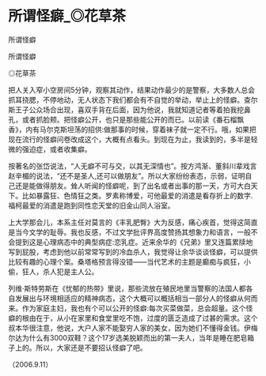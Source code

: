 # 所谓怪癖_◎花草茶

所谓怪癖

所谓怪癖

◎花草茶

把人关入窄小空房间5分钟，观察其动作，结果动作最少的是警察，大多数人总会抓耳挠腮，不停地动，无人状态下我们都会有不自觉的举动，举止上的怪癖。查尔斯王子公众场合出现，喜双手背在后面，因为他说，我就知道记者等着拍我挖鼻孔，或者抓脸颊。把怪癖公开，也只是那些能公开的而已。以前读《番石榴飘香》，内有马尔克斯坦荡的招供:做那事的时候，穿着袜子就一定不行。哦，如果把现在流行的怪癖问卷改成这个，大概有点看头。到现在为止，我读到的，多半是轻微的强迫症，或者收集癖。

按著名的张岱说法，“人无癖不可与交，以其无深情也”。按方鸿渐、董斜川辈戏言赵辛楣的说法，“还不是圣人,还可以做朋友”。所以大家纷纷表态，示弱，证明自己还是能做得朋友。耸人听闻的怪癖呢，到了出名或者出事的那一天，方可大白天下。比如暴露狂、色情狂之类。罗素称博爱，可他最爱的消遣是看存折上的数字.福柯最爱的消遣是跑到同性恋天堂的旧金山同人浴室。

上大学那会儿，本系主任对莫言的《丰乳肥臀》大为反感，痛心疾首，觉得这简直是当今文学的耻辱。我也反感，不过文学批评界高度赞扬其想象力和语言，一般不会提到这是心理病态中的典型病症:恋乳症。近来余华的《兄弟》里又连篇累牍地写到屁股，考虑到他以前常常写到的冷血杀人，我觉得让余华谈谈怪癖，可以提供比较有趣的心理个案。桑塔格预言得没错——当代艺术的主题是癫痴与疯狂，小偷，狂人，杀人犯是主人公。

列维·斯特劳斯在《忧郁的热带》里说，那些流放在殖民地里当警察的法国人都各自发展出与环境相适应的精神病态，这个大概可以概括相当一部分人的怪癖从何而来。作为家庭主妇，我也有个可以公开的怪癖:每次买菜做菜，总会超量。这个怪癖的根由在于，从小在家里和食堂里吃不饱，过度的匮乏造成了过甚的需求。这个叔本华很注意，他说，大户人家不能娶穷人家的美女，因为她们不懂得金钱。伊梅尔达为什么有3000双鞋？这个17岁选美脱颖而出的第一夫人，当年是睡在肥皂箱子上的。所以，大家还是不要招认怪癖了吧。

（2006.9.11）